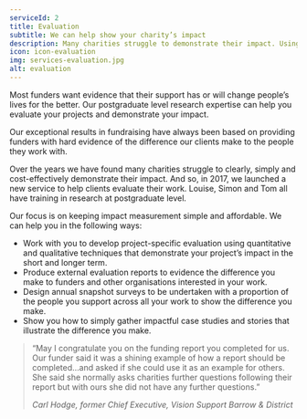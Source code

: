 ```yaml
---
serviceId: 2
title: Evaluation
subtitle: We can help show your charity’s impact
description: Many charities struggle to demonstrate their impact. Using our post-graduate social research expertise, we have developed simple and cost-effective processes to help charities prove their impact. We can help you implement easy to administer evaluation tools and prepare external evaluation reports to motivate your teams, improve your work and support your fundraising.
icon: icon-evaluation
img: services-evaluation.jpg
alt: evaluation
---
```


Most funders want evidence that their support has or will change people’s lives for the better. Our postgraduate level research expertise can help you evaluate your projects and demonstrate your impact.

Our exceptional results in fundraising have always been based on providing funders with hard evidence of the difference our clients make to the people they work with.

Over the years we have found many charities struggle to clearly, simply and cost-effectively demonstrate their impact. And so, in 2017, we launched a new service to help clients evaluate their work. Louise, Simon and Tom all have training in research at postgraduate level.

Our focus is on keeping impact measurement simple and affordable. We can help you in the following ways:

- Work with you to develop project-specific evaluation using quantitative and qualitative techniques that demonstrate your project’s impact in the short and longer term.
- Produce external evaluation reports to evidence the difference you make to funders and other organisations interested in your work.
- Design annual snapshot surveys to be undertaken with a proportion of the people you support across all your work to show the difference you make.
- Show you how to simply gather impactful case studies and stories that illustrate the difference you make.


> “May I congratulate you on the funding report you completed for us. Our funder said it was a shining example of how a report should be completed…and asked if she could use it as an example for others. She said she normally asks charities further questions following their report but with ours she did not have any further questions.”
>
> <cite>Carl Hodge, former Chief Executive, Vision Support Barrow & District</cite>

